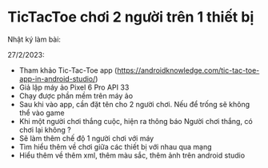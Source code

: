 # TicTacToe chơi 2 người trên 1 thiết bị


Nhật ký làm bài:

27/2/2023:
  - Tham khảo Tic-Tac-Toe app (https://androidknowledge.com/tic-tac-toe-app-in-android-studio/)
  - Giả lập máy ảo Pixel 6 Pro API 33
  - Chạy được phần mềm trên máy ảo
  - Sau khi vào app, cần đặt tên cho 2 người chơi. Nếu để trống sẽ không thể vào game
  - Khi một người chơi thắng cuộc, hiện ra thông báo Người chơi thắng, có chơi lại không ?
  - Sẽ làm thêm chế độ 1 người chơi với máy
  - Tìm hiểu thêm về chơi giữa các thiết bị với nhau qua mạng
  - Hiểu thêm về thêm xml, thêm màu sắc, thêm ảnh trên android studio
